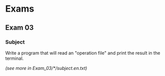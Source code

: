 # Exams

## Exam 03

### Subject

Write a program that will read an "operation file" and print the result in the terminal.

*(see more in Exam_03/\*/subject.en.txt)*
